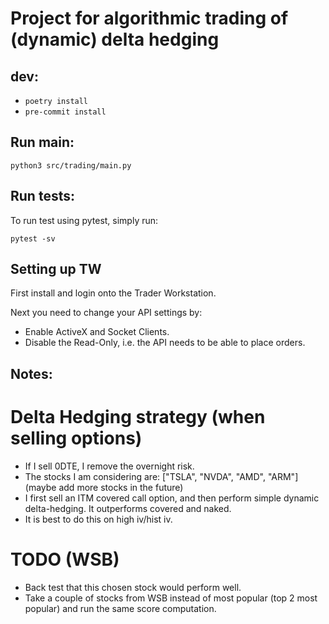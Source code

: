 # Project for algorithmic trading of (dynamic) delta hedging


## dev:

* `poetry install`
* `pre-commit install`
## Run main:

`python3 src/trading/main.py`

## Run tests:

To run test using pytest, simply run:

`pytest -sv`

## Setting up TW

First install and login onto the Trader Workstation.

Next you need to change your API settings by:

* Enable ActiveX and Socket Clients.
* Disable the Read-Only, i.e. the API needs to be able to place orders.


## Notes:

# Delta Hedging strategy (when selling options)

* If I sell 0DTE, I remove the overnight risk.
* The stocks I am considering are: ["TSLA", "NVDA", "AMD", "ARM"] (maybe add more stocks in the future)
* I first sell an ITM covered call option, and then perform simple dynamic delta-hedging. It outperforms covered and naked.
* It is best to do this on high iv/hist iv.

# TODO (WSB)

* Back test that this chosen stock would perform well.
* Take a couple of stocks from WSB instead of most popular (top 2 most popular) and run the same score computation.
